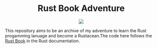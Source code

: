 <h1 align="center">Rust Book Adventure</h1>

<p align="center">
    <img src="rust_logo.png">
</p>

This repository aims to be an archive of my adventure to learn the Rust progamming lanuage and become a Rustacean.The code here follows the [Rust Book](https://doc.rust-lang.org/stable/book/title-page.html) in the Rust documentation.